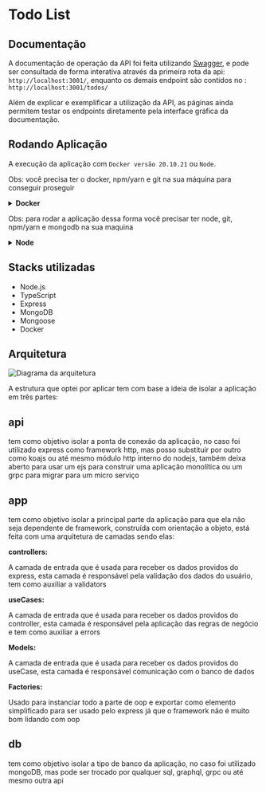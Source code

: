 # Todo List

## Documentação

A documentação de operação da API foi feita utilizando [Swagger](https://swagger.io), e pode ser consultada de forma interativa através da primeira rota da api: `http://localhost:3001/`, enquanto os demais endpoint são contidos no : `http://localhost:3001/todos/`

Além de explicar e exemplificar a utilização da API, as páginas ainda permitem testar os endpoints diretamente pela interface gráfica da documentação.

## Rodando Aplicação

A execução da aplicação com `Docker versão 20.10.21` ou `Node`.

Obs: você precisa ter o docker, npm/yarn e git na sua máquina para conseguir proseguir
<details>
  <summary><b>Docker</b></summary><br>



1. Clone o projeto

```bash
  git clone git@github.com:RoyMusthang/mamboo-todo.git
```

2. Entre no diretório do projeto

```bash
  cd mamboo-todo
```

3. Suba a orquestração de containers

```bash
  npm run compose:up
```

4. A aplicação poderá ser acessada através de

```bash
  http://localhost:3001/todos
```

5. Para encerrar a aplicação basta executar o comando

```bash
  npm run compose:down
```

</details>

Obs: para rodar a aplicação dessa forma você precisar ter node, git, npm/yarn e mongodb na sua maquina
<details>
  <summary><b>Node</b></summary><br>


1. Clone o projeto

```bash
    git clone git@github.com:RoyMusthang/mamboo-todo.git
```

2. Entre no diretório do projeto

```bash
  cd mamboo-todo
```

3. Instale as dependências

```bash
  npm install
```

4. Rode a aplicação

```bash
  npm start
```

5. A aplicação poderá ser acessada através de

```bash
  http://localhost:3001/todos
```

</details>

## Stacks utilizadas

* Node.js
* TypeScript
* Express
* MongoDB
* Mongoose
* Docker


## Arquitetura

![Diagrama da arquitetura](/arch.png "Diagrama da arquitetura")
  
A estrutura que optei por aplicar tem com base a ideia de isolar a aplicação em três partes:
 ## api
 <p>
tem como objetivo isolar a ponta de conexão da aplicação, no caso foi utilizado express como framework http, mas posso substituir por outro como koajs ou até mesmo módulo http interno do nodejs, também deixa aberto para usar um ejs para construir uma aplicação monolítica ou um grpc para migrar para um micro serviço
</p>

## app

<p>
tem como objetivo isolar a principal parte da aplicação para que ela não seja dependente de framework, construída com orientação a objeto, está feita com uma arquitetura de camadas sendo elas:
</p>
<b>controllers:</b>
</p>
A camada de entrada que é usada para receber os dados providos do express, esta camada é responsável pela validação dos dados do usuário, tem como auxiliar a validators
</p>
<b>useCases:</b>
<p>
A camada de entrada que é usada para receber os dados providos do controller, esta camada é responsável pela aplicação das regras de negócio e tem como auxiliar a errors
</p>
<b>
Models:
</b>
<p>
A camada de entrada que é usada para receber os dados providos do useCase, esta camada é responsável comunicação com o banco de dados
</p>
<b>
Factories:
</b>
<p>
Usado para instanciar todo a parte de oop e exportar como elemento simplificado para ser usado pelo express já que o framework não é muito bom lidando com oop
</p>

## db

<p>
tem como objetivo isolar a tipo de banco da aplicação, no caso foi utilizado mongoDB, mas pode ser trocado por qualquer sql, graphql, grpc ou até mesmo outra api
</p>

